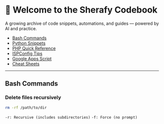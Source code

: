 # 🧠 Welcome to the Sherafy Codebook

A growing archive of code snippets, automations, and guides — powered by AI and practice.

- [Bash Commands](##bash-commands)
- [Python Snippets](#python-snippets)
- [PHP Quick Reference](#php-quick-reference)
- [ISPConfig Tips](#ispconfig-tips)
- [Google Apps Script](#google-apps-script)
- [Cheat Sheets](#cheat-sheets)

---

## Bash Commands

### Delete files recursively
```bash
rm -rf /path/to/dir
```
`-r: Recursive (includes subdirectories)`
`-f: Force (no prompt)`
